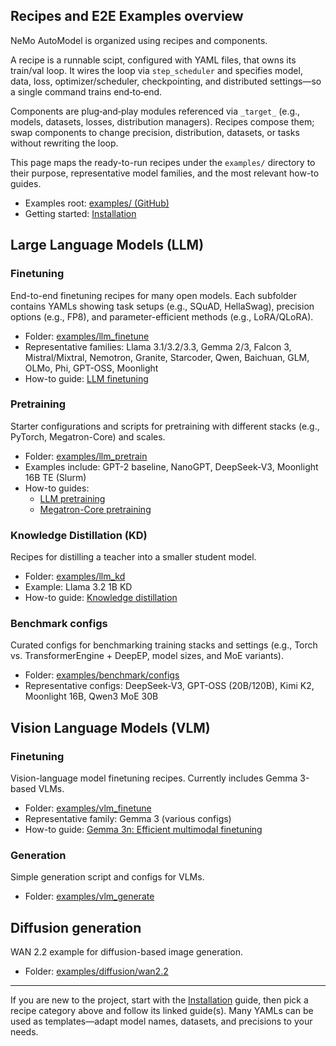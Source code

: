 ## Recipes and E2E Examples overview

NeMo AutoModel is organized using recipes and components.

A recipe is a runnable scipt, configured with YAML files, that owns its train/val loop. It wires the loop via `step_scheduler` and specifies model, data, loss, optimizer/scheduler, checkpointing, and distributed settings—so a single command trains end‑to‑end.

Components are plug‑and‑play modules referenced via `_target_` (e.g., models, datasets, losses, distribution managers). Recipes compose them; swap components to change precision, distribution, datasets, or tasks without rewriting the loop.

This page maps the ready-to-run recipes under the `examples/` directory to their purpose, representative model families, and the most relevant how-to guides.

- Examples root: [examples/ (GitHub)](https://github.com/NVIDIA-NeMo/Automodel/tree/main/examples)
- Getting started: [Installation](installation.md)

## Large Language Models (LLM)
### Finetuning

End-to-end finetuning recipes for many open models. Each subfolder contains YAMLs showing task setups (e.g., SQuAD, HellaSwag), precision options (e.g., FP8), and parameter-efficient methods (e.g., LoRA/QLoRA).

- Folder: [examples/llm_finetune](https://github.com/NVIDIA-NeMo/Automodel/tree/main/examples/llm_finetune)
- Representative families: Llama 3.1/3.2/3.3, Gemma 2/3, Falcon 3, Mistral/Mixtral, Nemotron, Granite, Starcoder, Qwen, Baichuan, GLM, OLMo, Phi, GPT-OSS, Moonlight
- How-to guide: [LLM finetuning](llm/finetune.md)

### Pretraining

Starter configurations and scripts for pretraining with different stacks (e.g., PyTorch, Megatron-Core) and scales.

- Folder: [examples/llm_pretrain](https://github.com/NVIDIA-NeMo/Automodel/tree/main/examples/llm_pretrain)
- Examples include: GPT-2 baseline, NanoGPT, DeepSeek-V3, Moonlight 16B TE (Slurm)
- How-to guides:
  - [LLM pretraining](llm/pretraining.md)
  - [Megatron-Core pretraining](llm/mcore-pretraining.md)

### Knowledge Distillation (KD)

Recipes for distilling a teacher into a smaller student model.

- Folder: [examples/llm_kd](https://github.com/NVIDIA-NeMo/Automodel/tree/main/examples/llm_kd)
- Example: Llama 3.2 1B KD
- How-to guide: [Knowledge distillation](llm/knowledge-distillation.md)

### Benchmark configs

Curated configs for benchmarking training stacks and settings (e.g., Torch vs. TransformerEngine + DeepEP, model sizes, and MoE variants).

- Folder: [examples/benchmark/configs](https://github.com/NVIDIA-NeMo/Automodel/tree/main/examples/benchmark/configs)
- Representative configs: DeepSeek-V3, GPT-OSS (20B/120B), Kimi K2, Moonlight 16B, Qwen3 MoE 30B


## Vision Language Models (VLM)
### Finetuning

Vision-language model finetuning recipes. Currently includes Gemma 3-based VLMs.

- Folder: [examples/vlm_finetune](https://github.com/NVIDIA-NeMo/Automodel/tree/main/examples/vlm_finetune)
- Representative family: Gemma 3 (various configs)
- How-to guide: [Gemma 3n: Efficient multimodal finetuning](omni/gemma3-3n.md)

### Generation

Simple generation script and configs for VLMs.

- Folder: [examples/vlm_generate](https://github.com/NVIDIA-NeMo/Automodel/tree/main/examples/vlm_generate)

## Diffusion generation

WAN 2.2 example for diffusion-based image generation.

- Folder: [examples/diffusion/wan2.2](https://github.com/NVIDIA-NeMo/Automodel/tree/main/examples/diffusion/wan2.2)

---

If you are new to the project, start with the [Installation](installation.md) guide, then pick a recipe category above and follow its linked guide(s). Many YAMLs can be used as templates—adapt model names, datasets, and precisions to your needs.

